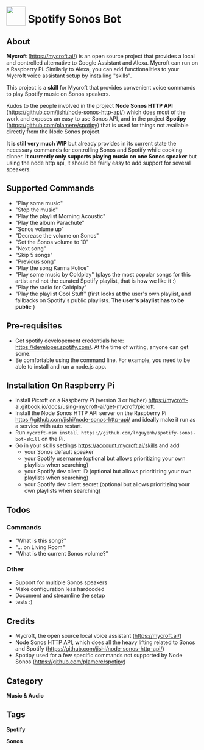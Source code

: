 # <img src="https://raw.githack.com/FortAwesome/Font-Awesome/master/svgs/solid/headphones.svg" card_color="#40DBB0" width="50" height="50" style="vertical-align:bottom"/> Spotify Sonos Bot
## About
**Mycroft** (https://mycroft.ai/) is an open source project that provides a local and controlled alternative to Google Assistant and Alexa. Mycroft can run on a Raspberry Pi. Similarly to Alexa, you can add functionalities to your Mycroft voice assistant setup by installing "skills".

This project is a **skill** for Mycroft that provides convenient voice commands to play Spotify music on Sonos speakers.

Kudos to the people involved in the project **Node Sonos HTTP API** (https://github.com/jishi/node-sonos-http-api/) which does most of the work and exposes an easy to use Sonos API, and in the project **Spotipy** (https://github.com/plamere/spotipy) that is used for things not available directly from the Node Sonos project. 

**It is still very much WIP** but already provides in its current state the necessary commands for controlling Sonos and Spotify while cooking dinner. **It currently only supports playing music on one Sonos speaker** but using the node http api, it should be fairly easy to add support for several speakers.

## Supported Commands
* "Play some music"
* "Stop the music"
* "Play the playlist Morning Acoustic"
* "Play the album Parachute"
* "Sonos volume up"
* "Decrease the volume on Sonos"
* "Set the Sonos volume to 10"
* "Next song"
* "Skip 5 songs"
* "Previous song"
* "Play the song Karma Police"
* "Play some music by Coldplay" (plays the most popular songs for this artist and not the curated Spotify playlist, that is how we like it :) 
* "Play the radio for Coldplay"
* "Play the playlist Cool Stuff" (first looks at the user's own playlist, and fallbacks on Spotify's public playlists. **The user's playlist has to be public** )

## Pre-requisites
* Get spotify developement credentials here: https://developer.spotify.com/. At the time of writing, anyone can get some.
* Be comfortable using the command line. For example, you need to be able to install and run a node.js app.

## Installation On Raspberry Pi
- Install Picroft on a Raspberry Pi (version 3 or higher) https://mycroft-ai.gitbook.io/docs/using-mycroft-ai/get-mycroft/picroft.
- Install the Node Sonos HTTP API server on the Raspberry Pi https://github.com/jishi/node-sonos-http-api/ and ideally make it run as a service with auto restart.
- Run `mycroft-msm install https://github.com/lnguyenh/spotify-sonos-bot-skill` on the Pi.
- Go in your skills settings https://account.mycroft.ai/skills and add
    - your Sonos default speaker
    - your Spotify username (optional but allows prioritizing your own playlists when searching)
    - your Spotify dev client ID (optional but allows prioritizing your own playlists when searching)
    - your Spotify dev client secret (optional but allows prioritizing your own playlists when searching)

## Todos
### Commands

* "What is this song?"
* "... on Living Room"
* "What is the current Sonos volume?"

### Other
* Support for multiple Sonos speakers
* Make configuration less hardcoded
* Document and streamline the setup
* tests :)

## Credits
* Mycroft, the open source local voice assistant (https://mycroft.ai/)
* Node Sonos HTTP API, which does all the heavy lifting related to Sonos and Spotify (https://github.com/jishi/node-sonos-http-api/)
* Spotipy used for a few specific commands not supported by Node Sonos (https://github.com/plamere/spotipy) 

## Category
**Music & Audio**

## Tags
**Spotify**

**Sonos**
